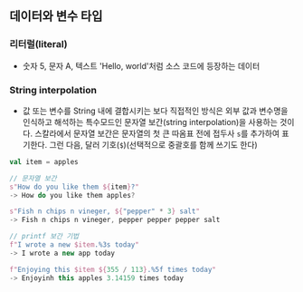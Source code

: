 ## 데이터와 변수 타입

### 리터럴(literal)
- 숫자 5, 문자 A, 텍스트 'Hello, world'처럼 소스 코드에 등장하는 데이터

### String interpolation
- 값 또는 변수를 String 내에 결합시키는 보다 직접적인 방식은 외부 값과 변수명을 인식하고 해석하는 특수모드인 문자열 보간(string interpolation)을 사용하는 것이다. 스칼라에서 문자열 보간은 문자열의 첫 큰 따옴표 전에 접두사 `s`를 추가하여 표기한다. 그런 다음, 달러 기호(`$`)(선택적으로 중괄호를 함께 쓰기도 한다)

```scala
val item = apples

// 문자열 보간
s"How do you like them ${item}?"
-> How do you like them apples?

s"Fish n chips n vineger, ${"pepper" * 3} salt"
-> Fish n chips n vineger, pepper pepper pepper salt

// printf 보간 기법
f"I wrote a new $item.%3s today"
-> I wrote a new app today

f"Enjoying this $item ${355 / 113}.%5f times today"
-> Enjoyinh this apples 3.14159 times today
```

